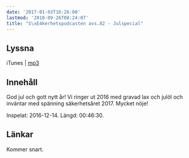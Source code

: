 ```yaml
---
date: '2017-01-03T16:26:00'
lastmod: '2018-09-26T08:24:07'
title: "S\xE4kerhetspodcasten avs.82 - Julspecial"
---
```

## Lyssna

iTunes \| [mp3](http://traffic.libsyn.com/sakerhetspodcasten/Julapecial_2016_mixdown_01.mp3) 

## Innehåll

God jul och gott nytt år! Vi ringer ut 2016 med gravad lax och julöl och inväntar
med spänning säkerhetsåret 2017. Mycket nöje!

Inspelat: 2016-12-14. Längd: 00:46:30.

## Länkar

Kommer snart.
